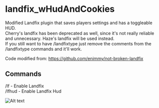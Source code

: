 # landfix_wHudAndCookies
Modified Landfix plugin that saves players settings and has a toggleable HUD.   
Cherry's landfix has been deprecated as well, since it's not really reliable and unnecessary. Haze's landfix will be used instead.   
If you still want to have /landfixtype just remove the comments from the /landfixtype commands and it'll work.    

Code modified from: https://github.com/enimmy/not-broken-landfix    

## Commands    
/lf - Enable Landfix    
/lfhud - Enable Landfix Hud    

![Alt text](https://i.imgur.com/eKNKt8C.jpeg)  
